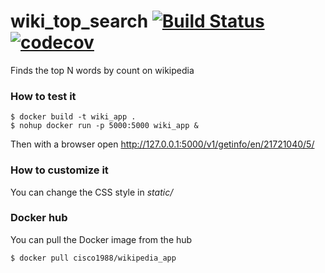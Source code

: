 # wiki_top_search [![Build Status](https://travis-ci.org/Flukas88/wiki_top_search.svg?branch=master)](https://travis-ci.org/Flukas88/wiki_top_search) [![codecov](https://codecov.io/gh/Flukas88/wiki_top_search/branch/master/graph/badge.svg)](https://codecov.io/gh/Flukas88/wiki_top_search)

Finds the top N words by count on wikipedia

### How to test it
    $ docker build -t wiki_app .
    $ nohup docker run -p 5000:5000 wiki_app &
  
Then with a browser open http://127.0.0.1:5000/v1/getinfo/en/21721040/5/

### How to customize it

You can change the CSS style in *static/*

### Docker hub

You can pull the Docker image from the hub

    $ docker pull cisco1988/wikipedia_app
